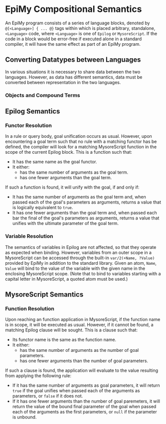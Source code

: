 # EpiMy Compositional Semantics
An EpiMy program consists of a series of language blocks, denoted by `@[<Language>] { ... @}` tags within which is placed arbitrary, standalone, `<Language>` code, where `<Language>` is one of `Epilog` or `MysoreScript`.
If the code in a block would be error-free if executed alone in a standard compiler, it will have the same effect as part of an EpiMy program.

## Converting Datatypes between Languages
In various situations it is necessary to share data between the two languages. However, as data has different semantics, data must be converted between representation in the two languages.
### Objects and Compound Terms

## Epilog Semantics
### Functor Resolution
In a rule or query body, goal unification occurs as usual. However, upon encountering a goal term such that no rule with a matching functor has be defined, the compiler will look for a matching MysoreScript function in the scope of the current Epilog block. This is a function such that:
- It has the same name as the goal functor.
- It either:
    - has the same number of arguments as the goal term.
    - has one fewer arguments than the goal term.

If such a function is found, it will unify with the goal, if and only if:
- It has the same number of arguments as the goal term and, when passed each of the goal's parameters as arguments, returns a value that is logically equivalent to `true`.
- It has one fewer arguments than the goal term and, when passed each bar the final of the goal's parameters as arguments, returns a value that unifies with the ultimate parameter of the goal term.

### Variable Resolution
The semantics of variables in Epilog are not affected, so that they operate as expected when binding. However, variables from an outer scope in a MysoreScript can be accessed through the built-in `var/2(+Name, ?Value)` provided by EpiMy in addition to the standard library. Given an atom, `Name`, `Value` will bind to the value of the variable with the given name in the enclosing MysoreScript scope. (Note that to bind to variables starting with a capital letter in MysoreScript, a quoted atom must be used.)

## MysoreScript Semantics
### Function Resolution
Upon reaching an function application in MysoreScript, if the function name is in scope, it will be executed as usual. However, if it cannot be found, a matching Epilog clause will be sought. This is a clause such that:
- Its functor name is the same as the function name.
- It either:
    - has the same number of arguments as the number of goal parameters.
    - has one fewer arguments than the number of goal parameters.

If such a clause is found, the application will evaluate to the value resulting from applying the following rule:
- If it has the same number of arguments as goal parameters, it will return `true` if the goal unifies when passed each of the arguments as parameters, or `false` if it does not.
- If it has one fewer arguments than the number of goal paremeters, it will return the value of the bound final parameter of the goal when passed each of the arguments as the first parameters, or `null` if the parameter is unbound.
